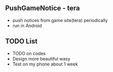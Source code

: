 ## PushGameNotice - tera
- push notices from game site(tera) periodically 
- run in Android


## TODO List
- TODO on codes
- Design more beautiful wasy
- Test on my phone about 1 week